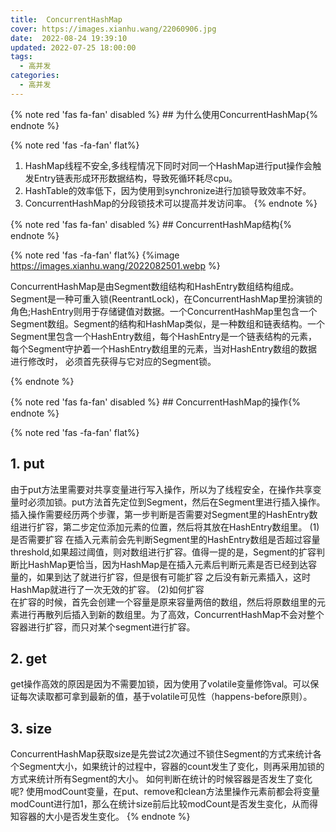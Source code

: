 ```yaml
---
title:  ConcurrentHashMap
cover: https://images.xianhu.wang/22060906.jpg
date:  2022-08-24 19:39:10
updated: 2022-07-25 18:00:00
tags:
  - 高并发
categories:
  - 高并发
---
```


{% note red 'fas fa-fan' disabled %} ## 为什么使用ConcurrentHashMap{% endnote %}

{% note red  'fas -fa-fan' flat%} 
1. HashMap线程不安全,多线程情况下同时对同一个HashMap进行put操作会触发Entry链表形成环形数据结构，导致死循环耗尽cpu。
2. HashTable的效率低下，因为使用到synchronize进行加锁导致效率不好。
3. ConcurrentHashMap的分段锁技术可以提高并发访问率。
{% endnote %}

{% note red 'fas fa-fan' disabled %} ## ConcurrentHashMap结构{% endnote %}

{% note red  'fas -fa-fan' flat%} 
{%image https://images.xianhu.wang/2022082501.webp %}

ConcurrentHashMap是由Segment数组结构和HashEntry数组结构组成。Segment是一种可重入锁(ReentrantLock)，在ConcurrentHashMap里扮演锁的角色;HashEntry则用于存储键值对数据。一个ConcurrentHashMap里包含一个Segment数组。Segment的结构和HashMap类似，是一种数组和链表结构。一个Segment里包含一个HashEntry数组，每个HashEntry是一个链表结构的元素，每个Segment守护着一个HashEntry数组里的元素，当对HashEntry数组的数据进行修改时， 必须首先获得与它对应的Segment锁。

{% endnote %}


{% note red 'fas fa-fan' disabled %} ## ConcurrentHashMap的操作{% endnote %}

{% note red  'fas -fa-fan' flat%}
## 1. put
   由于put方法里需要对共享变量进行写入操作，所以为了线程安全，在操作共享变量时必须加锁。put方法首先定位到Segment，然后在Segment里进行插入操作。插入操作需要经历两个步骤，第一步判断是否需要对Segment里的HashEntry数组进行扩容，第二步定位添加元素的位置，然后将其放在HashEntry数组里。
   (1)是否需要扩容
   在插入元素前会先判断Segment里的HashEntry数组是否超过容量threshold,如果超过阈值，则对数组进行扩容。值得一提的是，Segment的扩容判断比HashMap更恰当，因为HashMap是在插入元素后判断元素是否已经到达容量的，如果到达了就进行扩容，但是很有可能扩容 之后没有新元素插入，这时HashMap就进行了一次无效的扩容。
   (2)如何扩容   
   在扩容的时候，首先会创建一个容量是原来容量两倍的数组，然后将原数组里的元素进行再散列后插入到新的数组里。为了高效，ConcurrentHashMap不会对整个容器进行扩容，而只对某个segment进行扩容。
## 2. get
   get操作高效的原因是因为不需要加锁，因为使用了volatile变量修饰val。可以保证每次读取都可拿到最新的值，基于volatile可见性（happens-before原则）。
## 3. size
   ConcurrentHashMap获取size是先尝试2次通过不锁住Segment的方式来统计各个Segment大小，如果统计的过程中，容器的count发生了变化，则再采用加锁的方式来统计所有Segment的大小。
   如何判断在统计的时候容器是否发生了变化呢?
   使用modCount变量，在put、remove和clean方法里操作元素前都会将变量modCount进行加1，那么在统计size前后比较modCount是否发生变化，从而得知容器的大小是否发生变化。
{% endnote %}